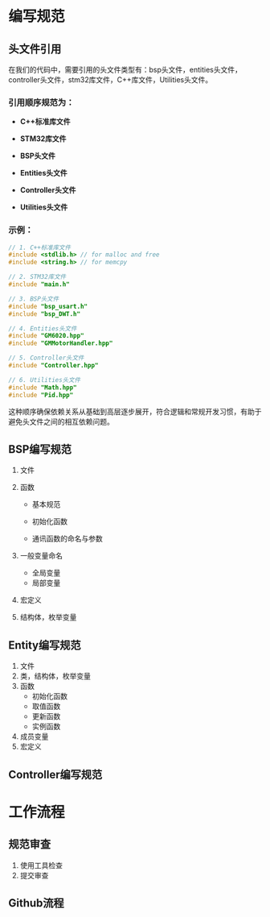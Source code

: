 # 编写规范

## 头文件引用

在我们的代码中，需要引用的头文件类型有：bsp头文件，entities头文件，controller头文件，stm32库文件，C++库文件，Utilities头文件。

### 引用顺序规范为：

* **C++标准库文件**

* **STM32库文件**

* **BSP头文件**

* **Entities头文件**

* **Controller头文件**

* **Utilities头文件**

### 示例：

```c++
// 1. C++标准库文件
#include <stdlib.h> // for malloc and free
#include <string.h> // for memcpy

// 2. STM32库文件
#include "main.h"

// 3. BSP头文件
#include "bsp_usart.h"
#include "bsp_DWT.h"

// 4. Entities头文件
#include "GM6020.hpp"
#include "GMMotorHandler.hpp"

// 5. Controller头文件
#include "Controller.hpp"

// 6. Utilities头文件
#include "Math.hpp"
#include "Pid.hpp"

```

这种顺序确保依赖关系从基础到高层逐步展开，符合逻辑和常规开发习惯，有助于避免头文件之间的相互依赖问题。

## BSP编写规范

1. 文件

2. 函数

   * 基本规范

   * 初始化函数

   * 通讯函数的命名与参数

3. 一般变量命名

   * 全局变量
   * 局部变量

4. 宏定义

5. 结构体，枚举变量

## Entity编写规范

1. 文件
2. 类，结构体，枚举变量
3. 函数
   * 初始化函数
   * 取值函数
   * 更新函数
   * 实例函数
4. 成员变量
5. 宏定义

## Controller编写规范

# 工作流程

## 规范审查

1. 使用工具检查
2. 提交审查

## Github流程